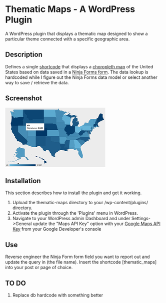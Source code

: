 # Thematic Maps - A WordPress Plugin
A WordPress plugin that displays a thematic map designed to show a particular theme connected with a specific geographic area.

## Description
Defines a single [shortcode](https://codex.wordpress.org/Shortcode) that displays a [choropleth map](https://en.wikipedia.org/wiki/Choropleth_map) of the United States based on data saved in a [Ninja Forms form](https://ninjaforms.com).
The data lookup is hardcoded while I figure out the Ninja Forms data model or select another way to save / retrieve the data.

## Screenshot
![Choropleth of the United States](https://github.com/garretthunter/thematic-maps/blob/master/choropleth-sample.png)

## Installation
This section describes how to install the plugin and get it working.

1. Upload the thematic-maps directory to your /wp-content/plugins/ directory.
2. Activate the plugin through the 'Plugins' menu in WordPress.
3. Navigate to your WordPress admin Dashboard and under Settings->General update the "Maps API Key" option with your [Google Maps API Key](https://developers.google.com/chart/interactive/docs/basic_load_libs#load-settings) from your Google Developer's console

## Use
Reverse engineer the Ninja Form form field you want to report out and update the query in (the file name).
Insert the shortcode \[thematic_maps\] into your post or page of choice.

## TO DO
1. Replace db hardcode with something better
